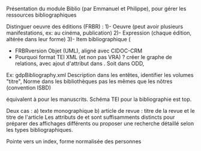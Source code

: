 Présentation du module Biblio (par Emmanuel et Philippe), pour gérer les ressources bibliographiques

Distinguer oeuvre des éditions (FRBR) :
1)- Oeuvre (peut avoir plusieurs manifestations, ex: au cinéma, publication)
2)- Expression (chaque édition, altérée dans leur forme)
3)- Item bibliographique (

- FRBRversion Objet (UML), aligné avec CIDOC-CRM
- Pourquoi format TEI XML (et non pas VRA) ? créer le graphe de relations, avec ajout d'attribut dans <listBibl><biblStruct>. Soit dans ODD, 

Ex: gdpBibliography.xml 
Description dans les entêtes, identifier les volumes "titre", 
Norme dans les bibliothèques pas les mêmes que les nôtres (convention ISBD)

<biblStruct> équivalent à <msItem> pour les manuscrits. Schéma TEI pour la bibliographie est top.

Deux cas :
a) texte monographique <monogr>
b) article de revue : titre de la revue et le titre de l'article
Les attributs de <monogr> et <analytic> sont suffisamments distincts pour préparer des affichages différents ou proposer une recherche détaillé selon les types bibliographiques.

Pointe vers un index, forme normalisée des personnes
